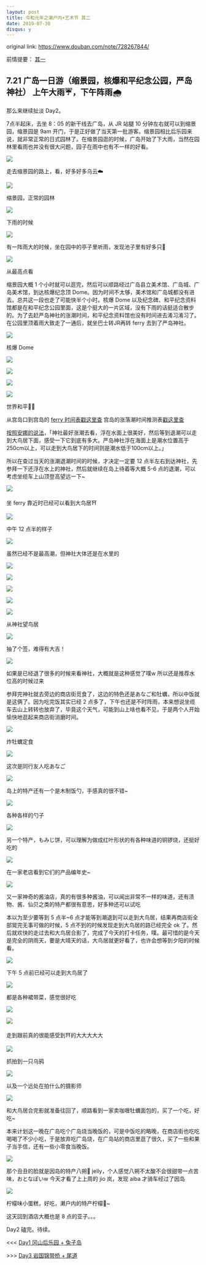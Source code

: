 ```yaml
---
layout: post
title: 令和元年之濑户内+艺术节 其二
date: 2019-07-30
disqus: y
---
```


original link: https://www.douban.com/note/728267844/

前情提要： [其一](https://www.douban.com/note/728217071/)

## 7.21 广岛一日游（缩景园，核爆和平纪念公园，严岛神社） 上午大雨☔️，下午阵雨🌧

那么来继续扯淡 Day2。

7点半起床，去坐 8：05 的新干线去广岛，从 JR 站腿 10 分钟左右就可以到缩景园，缩景园是 9am 开门，于是正好做了当天第一批游客。缩景园相比后乐园来说，就非常正常的日式园林了。在缩景园逛的时候，广岛开始了下大雨，当然在园林里看雨也并没有很大问题，园子在雨中也有不一样的好看。

![](/assets/images/setouchi-artfest-2/p63601966.jpg)

走去缩景园的路上，看，好多好多乌云☁️

![](/assets/images/setouchi-artfest-2/p63602066.jpg)

缩景园，正常的园林

![](/assets/images/setouchi-artfest-2/p63602074.jpg)

下雨的时候

![](/assets/images/setouchi-artfest-2/p63602068.jpg)

有一阵雨大的时候，坐在园中的亭子里听雨，发现池子里有好多只🐢

![](/assets/images/setouchi-artfest-2/p63602067.jpg)

从最高点看

缩景园大概 1 个小时就可以逛完，然后可以顺路经过广岛县立美术馆、广岛城、广岛美术馆，到达核爆纪念顶 Dome。因为时间不太够，美术馆和广岛城都没有进去。总共这一段也走了可能快半个小时。核爆 Dome 以及纪念碑、和平纪念资料馆都是在和平纪念公园里面，这是个挺大的一片区域，没有下雨的话挺适合散步的。为了去赶严岛神社的涨潮时间，和平纪念资料馆也没有时间进去淆习淆习了。在公园里顶着雨大致走了一通后，就坐巴士转JR再转 ferry 去到了严岛神社。

![](/assets/images/setouchi-artfest-2/p63602493.jpg)

核爆 Dome

![](/assets/images/setouchi-artfest-2/p63602553.jpg)

![](/assets/images/setouchi-artfest-2/p63602554.jpg)

![](/assets/images/setouchi-artfest-2/p63602499.jpg)

![](/assets/images/setouchi-artfest-2/p63602500.jpg)

世界和平🙏🏻

从宫岛口到宫岛的 [ferry 时间表戳这里查](http://jr-miyajimaferry.co.jp/timetable/peak/) 宫岛的涨落潮时间推测表[戳这里查](http://www.miyajima.or.jp/sio/sio07.html#calendar)

[按照安娜的说法](https://www.douban.com/note/529074735/)，「神社最好涨潮去看，浮在水面上很美好，然后等到退潮可以走到大鸟居下面，感受一下它到底有多大。严岛神社浮在海面上是潮水位置高于250cm以上，可以走到大鸟居下的时间则是潮水低于100cm以上。」

所以在查过当天的涨潮退潮时间的时候，才决定一定要 12 点半左右到达神社，先参拜一下还浮在水上的神社，然后就继续在岛上待着等大概 5-6 点的退潮，可以考虑坐缆车上山顶登高望远一下~

![](/assets/images/setouchi-artfest-2/p63602864.jpg)

坐 ferry 靠近时已经可以看到大鸟居⛩

![](/assets/images/setouchi-artfest-2/p63602908.jpg)

中午 12 点半的样子

![](/assets/images/setouchi-artfest-2/p63602869.jpg)

虽然已经不是最高潮，但神社大体还是在水里的

![](/assets/images/setouchi-artfest-2/p63602881.jpg)

![](/assets/images/setouchi-artfest-2/p63602923.jpg)

![](/assets/images/setouchi-artfest-2/p63602883.jpg)

![](/assets/images/setouchi-artfest-2/p63602886.jpg)

![](/assets/images/setouchi-artfest-2/p63602936.jpg)

从神社望鸟居

![](/assets/images/setouchi-artfest-2/p63602946.jpg)

抽了个签，难得有大吉！

![](/assets/images/setouchi-artfest-2/p63602967.jpg)

如果是已经退了很多的时候来看神社，大概就是这种感觉了噗w 所以还是推荐水位高的时候过来

参拜完神社就去旁边的商店街觅食了，这边的特色还是あなご和牡蠣，所以中饭就是这俩了。因为吃完饭其实已经 2 点多了，下午也还是不时阵雨，本来想说坐缆车去山上转转也放弃了，毕竟这个天气，可能到山上啥也看不见，于是两个人开始愉快地逛起来商店街消磨时间。

![](/assets/images/setouchi-artfest-2/p63603154.jpg)

炸牡蠣定食

![](/assets/images/setouchi-artfest-2/p63603153.jpg)

这次是同行友人吃あなご

![](/assets/images/setouchi-artfest-2/p63603252.jpg)

岛上的特产还有一个是木制饭勺，手感真的很不错~

![](/assets/images/setouchi-artfest-2/p63603267.jpg)

各种各样的勺子

![](/assets/images/setouchi-artfest-2/p63603280.jpg)

另一个特产，もみじ饼，可以理解为做成红叶形状的有各种味道的铜锣烧，还挺好吃的

![](/assets/images/setouchi-artfest-2/p63603212.jpg)

在一家老店看到它们的产品编年史~

![](/assets/images/setouchi-artfest-2/p63603217.jpg)

又一家神奇的酱油店，真的有很多种酱油，可以闻出非常不一样的味道，还有渍物、酱、仙贝之类的特产都很有意思，好多种还可以试吃

本以为至少要等到 5 点半~6 点才能等到潮退到可以走到大鸟居，结果再商店街全部晃完无事可做的时候，5 点不到的时候发现走到大鸟居的路已经完全 ok 了。然后就欢快的走过去和大鸟居合影了，完成了今天的打卡任务，噗。最可惜的是今天是完全的阴雨天，要是大晴天的话，大鸟居就更好看了，也许会想等到夕阳的时候看。

![](/assets/images/setouchi-artfest-2/p63603869.jpg)

下午 5 点前已经可以走到大鸟居了

![](/assets/images/setouchi-artfest-2/p63603868.jpg)

都是各种裙带菜，感觉很好吃

![](/assets/images/setouchi-artfest-2/p63603872.jpg)

![](/assets/images/setouchi-artfest-2/p63603870.jpg)

走到跟前真的很能感受到⛩的大大大大大

![](/assets/images/setouchi-artfest-2/p63603873.jpg)

抓拍到一只乌鸦

![](/assets/images/setouchi-artfest-2/p63603874.jpg)

以及一个远处在拍什么的摄影师

![](/assets/images/setouchi-artfest-2/p63603876.jpg)

和大鸟居合完影就准备往回了，顺路看到一家卖咖喱牡蠣面包的，买了一个吃，好吃~

本来计划这一晚在广岛吃个广岛烧当晚饭的，可是中饭吃的略晚，在商店街也吃吃喝喝了不少小吃，于是放弃吃广岛烧，在广岛站的商店里逛了很久，买了一些和果子当手信，还有一些小零食当晚饭。

![](/assets/images/setouchi-artfest-2/p63603875.jpg)

那个丑丑的脸就是因岛的特产八朔🍊 jelly，个人感觉八朔不太酸不会很甜带一点苦味，おとなぽいw 今天才看了上上周的 jio 岚，发现 aiba 才骑车经过了因岛

![](/assets/images/setouchi-artfest-2/p63603972.jpg)

柠檬味小蛋糕，好吃，濑户内的特产柠檬🍋~

这天回到酒店大概也是 8 点的亚子。。。

Day2 磕完。待续。


<<< [Day1 冈山后乐园 + 兔子岛](https://www.douban.com/note/728217071/)

\>>> [Day3 岩国锦带桥 + 尾道](https://www.douban.com/note/728415477/)
